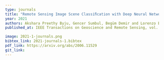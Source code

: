 ```yaml
---
type: journals
title: "Remote Sensing Image Scene Classiﬁcation with Deep Neural Networks in JPEG 2000 Compressed Domain"
year: 2021
authors: Akshara Preethy Byju, Gencer Sumbul, Begüm Demir and Lorenzo Bruzzone
published_at: IEEE Transactions on Geoscience and Remote Sensing, vol. 59, no. 4, pp. 3458-3472, 2021

image: 2021-1-journals.png
bibtex_link: 2021-journals-1.bibtex
pdf_link: https://arxiv.org/abs/2006.11529
git_link:
---
```

